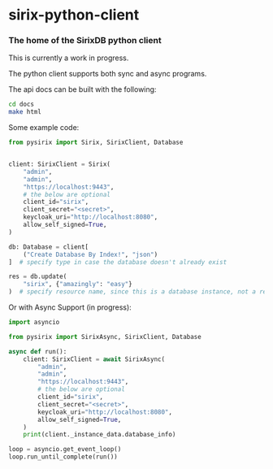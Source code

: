 # sirix-python-client

### The home of the SirixDB python client

This is currently a work in progress.

The python client supports both sync and async programs.

The api docs can be built with the following:
```bash
cd docs
make html
```


Some example code:
```python
from pysirix import Sirix, SirixClient, Database


client: SirixClient = Sirix(
    "admin",
    "admin",
    "https://localhost:9443",
    # the below are optional
    client_id="sirix",
    client_secret="<secret>",
    keycloak_uri="http://localhost:8080",
    allow_self_signed=True,
)

db: Database = client[
    ("Create Database By Index!", "json")
]  # specify type in case the database doesn't already exist

res = db.update(
    "sirix", {"amazingly": "easy"}
)  # specify resource name, since this is a database instance, not a resource instance

```

Or with Async Support (in progress):
```python
import asyncio

from pysirix import SirixAsync, SirixClient, Database

async def run():
    client: SirixClient = await SirixAsync(
        "admin",
        "admin",
        "https://localhost:9443",
        # the below are optional
        client_id="sirix",
        client_secret="<secret>",
        keycloak_uri="http://localhost:8080",
        allow_self_signed=True,
    )
    print(client._instance_data.database_info)

loop = asyncio.get_event_loop()
loop.run_until_complete(run())
```
